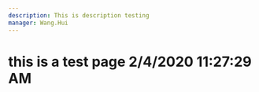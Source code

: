 ```yaml
---
description: This is description testing
manager: Wang.Hui
---
```

# this is a test page 2/4/2020 11:27:29 AM